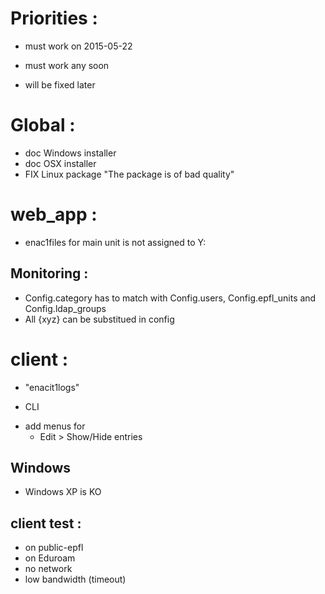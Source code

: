 
Priorities :
============

* must work on 2015-05-22
+ must work any soon
- will be fixed later

Global :
========

+ doc Windows installer
+ doc OSX installer
+ FIX Linux package "The package is of bad quality"


web_app :
=========

* enac1files for main unit is not assigned to Y:


Monitoring :
------------

+ Config.category has to match with Config.users, Config.epfl_units and Config.ldap_groups
+ All {xyz} can be substitued in config


client :
========

* "enacit1logs"
- CLI
+ add menus for
  + Edit > Show/Hide entries

Windows
-------

* Windows XP is KO


client test :
-------------

* on public-epfl
* on Eduroam
* no network
* low bandwidth (timeout)
